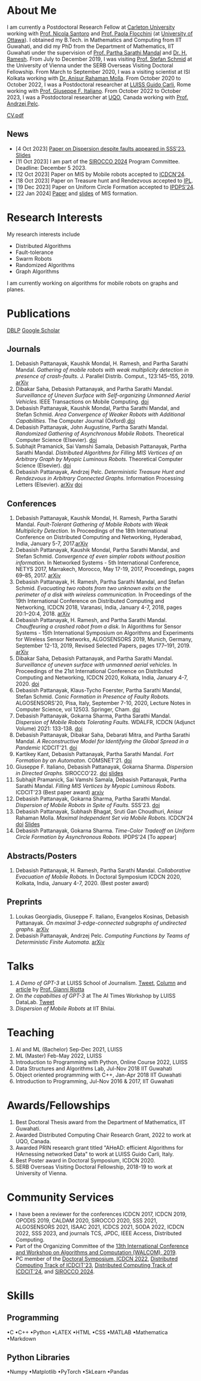 # About Me
I am currently a Postdoctoral Research Fellow at [Carleton University](https://carleton.ca/) working with [Prof. Nicola Santoro](https://research.nicola-santoro.com/) and [Prof. Paola Flocchini](https://www.site.uottawa.ca/~flocchin/) (at [University of Ottawa](https://www.uottawa.ca/en)). I obtained my B.Tech. in Mathematics and Computing from IIT Guwahati, and did my PhD from the Department of Mathematics, IIT Guwahati under the supervision of [Prof. Partha Sarathi Mandal](https://www.iitg.ac.in/psm/) and [Dr. H. Ramesh](https://www.iitg.ac.in/ramesh_h/). From July to December 2019, I was visiting [Prof. Stefan Schmid](https://www.univie.ac.at/ct/stefan/) at the University of Vienna under the SERB Overseas Visiting Doctoral Fellowship. From March to September 2020, I was a visiting scientist at ISI Kolkata working with [Dr. Anisur Rahaman Molla](https://sites.google.com/site/mollaanisurrahaman/). From October 2020 to October 2022, I was a Postdoctoral researcher at [LUISS Guido Carli](https://www.luiss.it), Rome working with [Prof. Giuseppe F. Italiano](https://docenti.luiss.it/italiano/). From October 2022 to October 2023, I was a Postdoctoral researcher at [UQO](https://www.uqo.ca/), Canada working with [Prof. Andrzej Pelc](http://w3.uqo.ca/pelc/main.html).

[CV.pdf](/AcademicCV_github.pdf)

## News
- [4 Oct 2023] [Paper on Dispersion despite faults appeared in SSS'23.](https://www.stabilizationsafetysecurity2023.com/) [Slides](https://www.dropbox.com/scl/fi/r3ap3qj7vugo09q3org50/TUE-Ses4num3.pptx?rlkey=d7blof327zqvotzmzc60nzkdl&dl=0)
- [11 Oct 2023] I am part of the [SIROCCO 2024](http://sirocco2024.di.unisa.it/) Program Committee. Deadline: December 5 2023.
- [12 Oct 2023] Paper on MIS by Mobile robots accepted to [ICDCN'24](http://cse.iitm.ac.in/~icdcn2024/).
- [18 Oct 2023] Paper on Treasure hunt and Rendezvous accepted to [IPL](https://doi.org/10.1016/j.ipl.2023.106455).
- [19 Dec 2023] Paper on Uniform Circle Formation accepted to [IPDPS'24](https://www.ipdps.org/).
- [22 Jan 2024] [Paper](https://doi.org/10.1145/3631461.3631543) and [slides](https://www.dropbox.com/scl/fi/ue3s5jczbpqxnrkpkgqeq/icdcn24.pptx?rlkey=av9cwmc0f9z7r54qkcqlw5mfl&dl=0) of MIS formation.

# Research Interests
My research interests include
* Distributed Algorithms
* Fault-tolerance
* Swarm Robots
* Randomized Algorithms
* Graph Algorithms

I am currently working on algorithms for mobile robots on graphs and planes.

# Publications
[DBLP](https://dblp.uni-trier.de/pers/hd/p/Pattanayak:Debasish)
[Google Scholar](https://scholar.google.com/citations?user=E-jjx9gAAAAJ&hl=en&oi=ao)

## Journals
1. Debasish Pattanayak, Kaushik Mondal, H. Ramesh, and Partha Sarathi Mandal. _Gathering of mobile robots with weak multiplicity detection in presence of crash-faults._ J. Parallel Distrib. Comput., 123:145–155, 2019. [arXiv](https://arxiv.org/pdf/1608.02432.pdf)
2. Dibakar Saha, Debasish Pattanayak, and Partha Sarathi Mandal. _Surveillance of Uneven Surface with Self-organizing Unmanned Aerial Vehicles._ IEEE Transactions on Mobile Computing. [doi](https://doi.org/10.1109/TMC.2020.3022075)
3.  Debasish Pattanayak, Kaushik Mondal, Partha Sarathi Mandal, and Stefan Schmid. _Area Convergence of Weaker Robots with Additional Capabilities._ The Computer Journal (Oxford).[doi](https://doi.org/10.1093/comjnl/bxaa182)
4. Debasish Pattanayak, John Augustine, Partha Sarathi Mandal. _Randomized Gathering of Asynchronous Mobile Robots._ Theoretical Computer Science (Elsevier). [doi](https://doi.org/10.1016/j.tcs.2020.11.048)
5. Subhajit Pramanick, Sai Vamshi Samala, Debasish Pattanayak, Partha Sarathi Mandal. _Distributed Algorithms for Filling MIS Vertices of an Arbitrary Graph by Myopic Luminous Robots._ Theoretical Computer Science (Elsevier). [doi](https://doi.org/10.1016/j.tcs.2023.114187)
6. Debasish Pattanayak, Andrzej Pelc. _Deterministic Treasure Hunt and Rendezvous in Arbitrary Connected Graphs._ Information Processing Letters (Elsevier). [arXiv](https://arxiv.org/abs/2310.01136) [doi](https://doi.org/10.1016/j.ipl.2023.106455)

## Conferences
1. Debasish Pattanayak, Kaushik Mondal, H. Ramesh, Partha Sarathi Mandal. _Fault-Tolerant Gathering of Mobile Robots with Weak Multiplicity Detection._ In Proceedings of the 18th International Conference on Distributed Computing and Networking, Hyderabad, India, January 5-7, 2017.[arXiv](https://arxiv.org/pdf/1608.02432.pdf)
2. Debasish Pattanayak, Kaushik Mondal, Partha Sarathi Mandal, and Stefan Schmid. _Convergence of even simpler robots without position information._ In Networked Systems - 5th International Conference, NETYS 2017, Marrakech, Morocco, May 17-19, 2017, Proceedings, pages 69–85, 2017. [arXiv](https://arxiv.org/pdf/1608.06002.pdf)
3. Debasish Pattanayak, H. Ramesh, Partha Sarathi Mandal, and Stefan Schmid. _Evacuating two robots from two unknown exits on the perimeter of a disk with wireless communication._ In Proceedings of the 19th International Conference on Distributed Computing and Networking, ICDCN 2018, Varanasi, India, January 4-7, 2018, pages 20:1–20:4, 2018. [arXiv](https://arxiv.org/pdf/1708.03792.pdf)
4. Debasish Pattanayak, H. Ramesh, and Partha Sarathi Mandal. _Chauffeuring a crashed robot from a disk._ In Algorithms for Sensor Systems - 15th International Symposium on Algorithms and Experiments for Wireless Sensor Networks, ALGOSENSORS 2019, Munich, Germany, September 12-13, 2019, Revised Selected Papers, pages 177–191, 2019. [arXiv](https://arxiv.org/pdf/1906.03024.pdf)
5. Dibakar Saha, Debasish Pattanayak, and Partha Sarathi Mandal. _Surveillance of uneven surface with unmanned aerial vehicles._ In Proceedings of the 21st International Conference on Distributed Computing and Networking, ICDCN 2020, Kolkata, India, January 4-7, 2020. [doi](https://doi.org/10.1145/3369740.3369781)
6. Debasish Pattanayak, Klaus-Tycho Foerster, Partha Sarathi Mandal, Stefan Schmid. _Conic Formation in Presence of Faulty Robots._ ALGOSENSORS'20, Pisa, Italy, September 7-10, 2020, Lecture Notes in Computer Science, vol 12503. Springer, Cham. [doi](https://doi.org/10.1007/978-3-030-62401-9\_12)
7. Debasish Pattanayak, Gokarna Sharma, Partha Sarathi Mandal. _Dispersion of Mobile Robots Tolerating Faults._ WDALFR, ICDCN (Adjunct Volume) 2021: 133-138. [doi](https://doi.org/10.1145/3427477.3429464)
8. Debasish Pattanayak, Dibakar Saha, Debarati Mitra, and Partha Sarathi Mandal. _A Reconstructive Model for Identifying the Global Spread in a Pandemic_ ICDCIT'21. [doi](https://doi.org/10.1007/978-3-030-65621-8_12)
9. Kartikey Kant, Debasish Pattanayak, Partha Sarathi Mandal. _Fort Formation by an Automaton._ COMSNET'21. [doi](https://doi.org/10.1109/COMSNETS51098.2021.9352839)
10. Giuseppe F. Italiano, Debasish Pattanayak, Gokarna Sharma. _Dispersion in Directed Graphs._ SIROCCO'22. [doi](https://link.springer.com/chapter/10.1007/978-3-031-09993-9_11) [slides](https://www.dropbox.com/s/ttg2cb7hmyvyzzj/siroccoppt.pptx?dl=0)
11. Subhajit Pramanick, Sai Vamshi Samala, Debasish Pattanayak, Partha Sarathi Mandal. _Filling MIS Vertices by Myopic Luminous Robots._ ICDCIT'23 (Best paper award) [arxiv](https://arxiv.org/abs/2107.04885) 
12. Debasish Pattanayak, Gokarna Sharma, Partha Sarathi Mandal. _Dispersion of Mobile Robots in Spite of Faults._ SSS'23. [doi](https://doi.org/10.1007/978-3-031-44274-2_31)
13. Debasish Pattanayak, Subhash Bhagat, Sruti Gan Choudhuri, Anisur Rahaman Molla. _Maximal Independent Set via Mobile Robots._ ICDCN’24 [doi](https://doi.org/10.1145/3631461.3631543) [Slides](https://www.dropbox.com/scl/fi/ue3s5jczbpqxnrkpkgqeq/icdcn24.pptx?rlkey=av9cwmc0f9z7r54qkcqlw5mfl&dl=0)
14. Debasish Pattanayak, Gokarna Sharma. _Time-Color Tradeoff on Uniform Circle Formation by Asynchronous Robots._ IPDPS'24 [To appear]

## Abstracts/Posters
1. Debasish Pattanayak, H. Ramesh, Partha Sarathi Mandal. _Collaborative Evacuation of Mobile Robots._ In Doctoral Symposium ICDCN 2020, Kolkata, India, January 4-7, 2020. (Best poster award)

## Preprints
1. Loukas Georgiadis, Giuseppe F. Italiano, Evangelos Kosinas, Debasish Pattanayak. _On maximal 3-edge-connected subgraphs of undirected graphs._ [arXiv](https://arxiv.org/abs/2211.06521)
2. Debasish Pattanayak, Andrzej Pelc. _Computing Functions by Teams of Deterministic Finite Automata._ [arXiv](https://arxiv.org/abs/2310.01151)

# Talks
1. _A Demo of GPT-3_ at LUISS School of Journalism. [Tweet](https://twitter.com/Zeta_Luiss/status/1403267050785710080), [Column](https://www.osservatoreromano.va/it/news/2021-07/quo-148/la-voce-delle-macchine-br-e-il-diritto-alla-verita.html) and [article](https://www.repubblica.it/commenti/2021/05/30/news/i_ribelli_dell_intelligenza_artificiale_commento_gianni_riotta-303374245/) by [Prof. Gianni Riotta](https://riotta.it/bio-riotta/)
2. _On the capabilties of GPT-3_ at The AI Times Workshop by LUISS DataLab. [Tweet](https://twitter.com/LuissDataLab/status/1442517724928876544)
3. _Dispersion of Mobile Robots_ at IIT Bhilai. 

# Teaching
1. AI and ML (Bachelor) Sep-Dec 2021, LUISS
2. ML (Master) Feb-May 2022, LUISS
3. Introduction to Programming with Python, Online Course 2022, LUISS
4. Data Structures and Algorithms Lab, Jul-Nov 2018 IIT Guwahati
5. Object oriented programming with C++, Jan-Apr 2018 IIT Guwahati
6. Introduction to Programming, Jul-Nov 2016 & 2017, IIT Guwahati

# Awards/Fellowships
1. Best Doctoral Thesis award from the Department of Mathematics, IIT Guwahati.
2. Awarded Distributed Computing Chair Research Grant, 2022 to work at UQO, Canada.
3. Awarded PRIN research grant titled "AHeAD: efficient Algorithms for HArnessing networked Data" to work at LUISS Guido Carli, Italy.
4. Best Poster award in Doctoral Symposium, ICDCN 2020.
5. SERB Overseas Visiting Doctoral Fellowship, 2018-19 to work at University of Vienna.

# Community Services
* I have been a reviewer for the conferences ICDCN 2017, ICDCN 2019, OPODIS 2019, CALDAM 2020, SIROCCO 2020, SSS 2021, ALGOSENSORS 2021, ISAAC 2021, ICDCS 2021, SODA 2022, ICDCN 2022, SSS 2023, and journals TCS, JPDC, IEEE Access, Distributed Computing.
* Part of the Organizing Committee of the [13th International Conference and Workshop on Algorithms and Computation (WALCOM), 2019](https://www.iitg.ac.in/walcom2019/).
* PC member of the [Doctoral Symposium, ICDCN 2022](https://icdcn2022.iiitd.edu.in/docsymp.html), [Distributed Computing Track of ICDCIT'23](https://archive.icdcit.ac.in/2023/program-committee/), [Distributed Computing Track of ICDCIT'24](https://icdcit.ac.in/organization/), and [SIROCCO 2024](http://sirocco2024.di.unisa.it/). 

# Skills
## Programming
•C •C++ •Python •LATEX •HTML •CSS •MATLAB •Mathematica •Markdown
## Python Libraries
•Numpy •Matplotlib •PyTorch •SkLearn •Pandas

